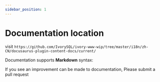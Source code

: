 ```yaml
---
sidebar_position: 1
---
```


# Documentation location
visit `https://github.com/IvorySQL/ivory-www-wip/tree/master/i18n/zh-CN/docusaurus-plugin-content-docs/current/`

Documentation supports **Markdown** syntax:

If you see an improvement can be made to documentation, Please submit a pull request